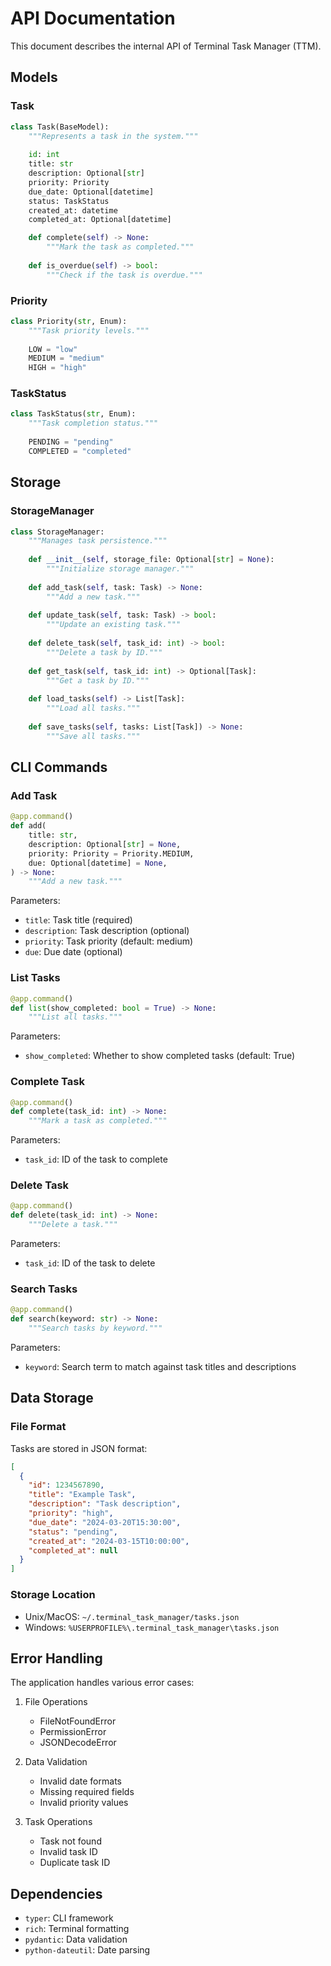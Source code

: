 # API Documentation

This document describes the internal API of Terminal Task Manager (TTM).

## Models

### Task

```python
class Task(BaseModel):
    """Represents a task in the system."""
    
    id: int
    title: str
    description: Optional[str]
    priority: Priority
    due_date: Optional[datetime]
    status: TaskStatus
    created_at: datetime
    completed_at: Optional[datetime]

    def complete(self) -> None:
        """Mark the task as completed."""
        
    def is_overdue(self) -> bool:
        """Check if the task is overdue."""
```

### Priority

```python
class Priority(str, Enum):
    """Task priority levels."""
    
    LOW = "low"
    MEDIUM = "medium"
    HIGH = "high"
```

### TaskStatus

```python
class TaskStatus(str, Enum):
    """Task completion status."""
    
    PENDING = "pending"
    COMPLETED = "completed"
```

## Storage

### StorageManager

```python
class StorageManager:
    """Manages task persistence."""
    
    def __init__(self, storage_file: Optional[str] = None):
        """Initialize storage manager."""
        
    def add_task(self, task: Task) -> None:
        """Add a new task."""
        
    def update_task(self, task: Task) -> bool:
        """Update an existing task."""
        
    def delete_task(self, task_id: int) -> bool:
        """Delete a task by ID."""
        
    def get_task(self, task_id: int) -> Optional[Task]:
        """Get a task by ID."""
        
    def load_tasks(self) -> List[Task]:
        """Load all tasks."""
        
    def save_tasks(self, tasks: List[Task]) -> None:
        """Save all tasks."""
```

## CLI Commands

### Add Task

```python
@app.command()
def add(
    title: str,
    description: Optional[str] = None,
    priority: Priority = Priority.MEDIUM,
    due: Optional[datetime] = None,
) -> None:
    """Add a new task."""
```

Parameters:
- `title`: Task title (required)
- `description`: Task description (optional)
- `priority`: Task priority (default: medium)
- `due`: Due date (optional)

### List Tasks

```python
@app.command()
def list(show_completed: bool = True) -> None:
    """List all tasks."""
```

Parameters:
- `show_completed`: Whether to show completed tasks (default: True)

### Complete Task

```python
@app.command()
def complete(task_id: int) -> None:
    """Mark a task as completed."""
```

Parameters:
- `task_id`: ID of the task to complete

### Delete Task

```python
@app.command()
def delete(task_id: int) -> None:
    """Delete a task."""
```

Parameters:
- `task_id`: ID of the task to delete

### Search Tasks

```python
@app.command()
def search(keyword: str) -> None:
    """Search tasks by keyword."""
```

Parameters:
- `keyword`: Search term to match against task titles and descriptions

## Data Storage

### File Format

Tasks are stored in JSON format:

```json
[
  {
    "id": 1234567890,
    "title": "Example Task",
    "description": "Task description",
    "priority": "high",
    "due_date": "2024-03-20T15:30:00",
    "status": "pending",
    "created_at": "2024-03-15T10:00:00",
    "completed_at": null
  }
]
```

### Storage Location

- Unix/MacOS: `~/.terminal_task_manager/tasks.json`
- Windows: `%USERPROFILE%\.terminal_task_manager\tasks.json`

## Error Handling

The application handles various error cases:

1. File Operations
   - FileNotFoundError
   - PermissionError
   - JSONDecodeError

2. Data Validation
   - Invalid date formats
   - Missing required fields
   - Invalid priority values

3. Task Operations
   - Task not found
   - Invalid task ID
   - Duplicate task ID

## Dependencies

- `typer`: CLI framework
- `rich`: Terminal formatting
- `pydantic`: Data validation
- `python-dateutil`: Date parsing 